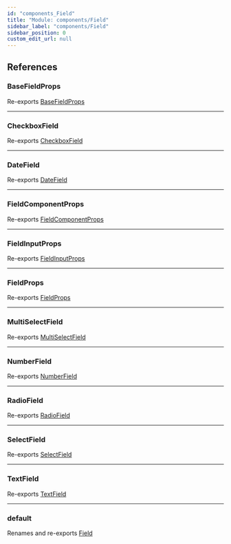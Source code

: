 ```yaml
---
id: "components_Field"
title: "Module: components/Field"
sidebar_label: "components/Field"
sidebar_position: 0
custom_edit_url: null
---
```


## References

### BaseFieldProps

Re-exports [BaseFieldProps](../interfaces/components_Field_Field_types.BaseFieldProps.md)

___

### CheckboxField

Re-exports [CheckboxField](components_Field_Field_extras.md#checkboxfield)

___

### DateField

Re-exports [DateField](components_Field_Field_extras.md#datefield)

___

### FieldComponentProps

Re-exports [FieldComponentProps](components_Field_Field_types.md#fieldcomponentprops)

___

### FieldInputProps

Re-exports [FieldInputProps](../interfaces/components_Field_Field_types.FieldInputProps.md)

___

### FieldProps

Re-exports [FieldProps](components_Field_Field_types.md#fieldprops)

___

### MultiSelectField

Re-exports [MultiSelectField](components_Field_Field_extras.md#multiselectfield)

___

### NumberField

Re-exports [NumberField](components_Field_Field_extras.md#numberfield)

___

### RadioField

Re-exports [RadioField](components_Field_Field_extras.md#radiofield)

___

### SelectField

Re-exports [SelectField](components_Field_Field_extras.md#selectfield)

___

### TextField

Re-exports [TextField](components_Field_Field_extras.md#textfield)

___

### default

Renames and re-exports [Field](components_Field_Field.md#field)
